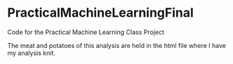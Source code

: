 # PracticalMachineLearningFinal
Code for the Practical Machine Learning Class Project

The meat and potatoes of this analysis are held in the html file where I have my analysis knit.
